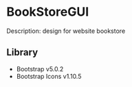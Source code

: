 # BookStoreGUI
Description: design for website bookstore
## Library
+ Bootstrap v5.0.2
+ Bootstrap Icons v1.10.5

